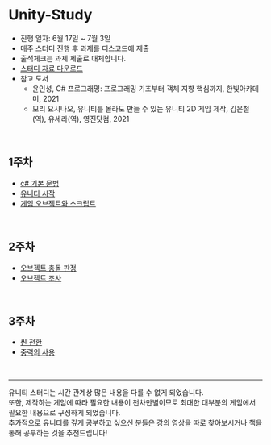 # Unity-Study

- 진행 일자: 6월 17일 ~ 7월 3일
- 매주 스터디 진행 후 과제를 디스코드에 제출
- 출석체크는 과제 제출로 대체합니다.
- [스터디 자료 다운로드](docs/cd1.zip)
- 참고 도서
  - 윤인성, C# 프로그래밍: 프로그래밍 기초부터 객체 지향 핵심까지, 한빛아카데미, 2021
  - 모리 요시나오, 유니티를 몰라도 만들 수 있는 유니티 2D 게임 제작, 김은철(역), 유세라(역), 영진닷컴, 2021
<br>

## 1주차
- [c# 기본 문법](docs/week1/grammer.md)
- [유니티 시작](docs/week1/start.md)
- [게임 오브젝트와 스크립트](docs/week1/objAscr.md)
<br>

## 2주차
- [오브젝트 충돌 판정]()
- [오브젝트 조사]()
<br>

## 3주차
- [씬 전환]()
- [중력의 사용]()
<br>

<hr>
유니티 스터디는 시간 관계상 많은 내용을 다를 수 없게 되었습니다. <br>
또한, 제작하는 게임에 따라 필요한 내용이 천차만별이므로 최대한 대부분의 게임에서 필요한 내용으로 구성하게 되었습니다. <br>
추가적으로 유니티를 깊게 공부하고 싶으신 분들은 강의 영상을 따로 찾아보시거나 책을 통해 공부하는 것을 추천드립니다! <br>

